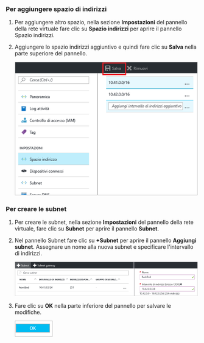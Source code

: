 ### <a name="to-add-address-space"></a>Per aggiungere spazio di indirizzi
1. Per aggiungere altro spazio, nella sezione **Impostazioni** del pannello della rete virtuale fare clic su **Spazio indirizzi** per aprire il pannello Spazio indirizzi.
2. Aggiungere lo spazio indirizzi aggiuntivo e quindi fare clic su **Salva** nella parte superiore del pannello.
   
    ![Aggiungere spazio di indirizzi](./media/vpn-gateway-additional-address-space-include/address_space.png)

### <a name="to-create-subnets"></a>Per creare le subnet
1. Per creare le subnet, nella sezione **Impostazioni** del pannello della rete virtuale, fare clic su **Subnet** per aprire il pannello **Subnet**. 
2. Nel pannello Subnet fare clic su **+Subnet** per aprire il pannello **Aggiungi subnet**. Assegnare un nome alla nuova subnet e specificare l'intervallo di indirizzi.
   
    ![Impostazioni della subnet](./media/vpn-gateway-additional-address-space-include/add_subnet.png)        
3. Fare clic su **OK** nella parte inferiore del pannello per salvare le modifiche.
   
    ![Impostazioni della subnet](./media/vpn-gateway-additional-address-space-include/ok.png)

